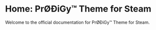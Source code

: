 # Home: PrØÐiGy™ Theme for Steam

Welcome to the official documentation for PrØÐiGy™ Theme for Steam.
